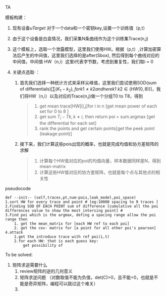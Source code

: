 TA 

模板构建：

1. 现有设备$uTarget$  对于一个data和一个密钥key,设置一个训练值（p,t）

2. 由于这个设备是白盒情况，我们采集N条曲线作为这个训练集Trace(n,j)

3. 这个模板上，选取一个泄露模型，这里我们使用HW。根据（p,t）,计算加密算法后产生的中间值，这里我们选择的是after(Sbox), 然后得到每个曲线对应的中间值，中间值 HW（n,i）这里i代表字节数，考虑到重复性，我们取i = 0

4. 关键点选取·：

   1. 首先我们选择一种统计方式来采样尖峰值，这里我们尝试使用SOD(sum of differentials)[$`\sum(K_1-k_2),for k1\neq k2 and here k1\ k2 \in (HW(0,8))`$]，我们将HW（n,i）以及对应的Trace(n,j)做一个分组T0 to T8，得到

      > 1. get mean trace[HW[i],j]for i in n [get mean power of each set for 0 to 8 ]
      > 2.  get sum $T_i -Tk,k\neq i$, then return poi = sum.argmax [get the differential for each set]
      > 3. rank the points and get certain points[get the peek point (leakage point)]

   2. 接下来，我们计算这些pois出现的概率，也就是完成均值和协方差矩阵的求解

      > 1. 计算每个HW值对应的poi的均值向量，样本数据同样是N，得到mean-matrix
      > 2. 计算这些HW值对应的协方差矩阵，也就是每个点与其他点的相关性

pseudocode

```pseudocode
def --init-- (self,traces,pt,num-pois,leak_model,poi_space)
1.sort HW for every trace and point # [eg:10000 spacing to 9 traces ]
2.Finding SOD OF EACH POINT sum of difference [cumulative all the poi differences value to show the most intersing point] #
3.Find poi which is the argmax, defing a spacing range allow the poi range then
	1. get the mean_matrix for [each HW ref to each poi] 
	2. get the cov- matrix for [a point for all other poi's pearson] 
4.attack
	1.get the introduce trace with ref poi(i,t)
	2.for each HW: that is each guess key:
		get possibility of  
```

To be solved:

1. 矩阵求逆需要什么
   1. review矩阵的逆的几何意义
   2. 矩阵求逆问题 （对数取值不能为负值，det(C)>0，且不能=0，也就是不能是奇异矩阵，编程可以跳过这个难关）
   3. 



